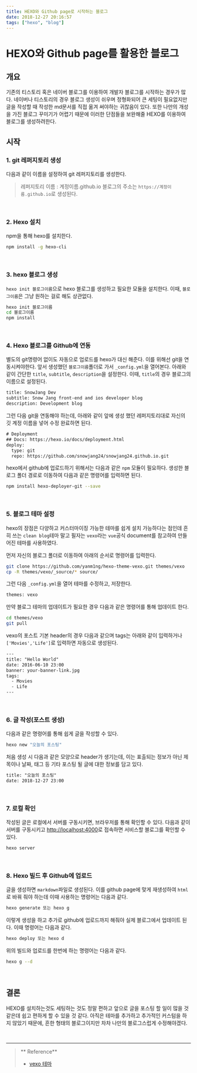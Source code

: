 ```yaml
---
title: HEXO와 Github page로 시작하는 블로그
date: 2018-12-27 20:16:57
tags: ["hexo", "blog"]
---
```


# HEXO와 Github page를 활용한 블로그

## 개요

기존의 티스토리 혹은 네이버 블로그를 이용하여 개발자 블로그를 시작하는 경우가 많다. 네이버나 티스토리의 경우 블로그 생성이 쉬우며 정형화되어 큰 세팅이 필요없지만 글을 작성할 때 작성한 md문서를 직접 옮겨 써야하는 귀찮음이 있다. 또한 나만의 개성을 가진 블로그 꾸미기가 어렵기 때문에 이러한 단점들을 보완해줄 HEXO를 이용하여 블로그를 생성하려한다.
<br>

## 시작

### 1. git 레퍼지토리 생성

다음과 같이 이름을 설정하여 git 레퍼지토리를 생성한다.

> 레퍼지토리 이름 : 계정이름.github.io
> 블로그의 주소는 `https://계정이름.github.io`로 생성된다.

<br>

### 2. Hexo 설치

npm을 통해 hexo를 설치한다.

```bash
npm install -g hexo-cli
```

<br>

### 3. hexo 블로그 생성

`hexo init 블로그이름`으로 hexo 블로그를 생성하고 필요한 모듈을 설치한다. 이때, `블로그이름`은 그냥 원하는 걸로 해도 상관없다.

```bash
hexo init 블로그이름
cd 블로그이름
npm install
```

<br>

### 4. Hexo 블로그를 Github에 연동

별도의 git명령어 없이도 자동으로 업로드를 hexo가 대신 해준다.
이를 위해선 git을 연동시켜야한다. 앞서 생성했던 `블로그이름`폴더로 가서 `_config.yml`을 열어본다.
아래와 같이 간단한 `title`, `subtitle`, `description`을 설정한다.
이때, `title`의 경우 블로그의 이름으로 설정된다.

```html
title: SnowJang Dev 
subtitle: Snow Jang front-end and ios developer blog
description: Development blog
```

그런 다음 git을 연동해야 하는데, 아래와 같이 앞에 생성 했던 레퍼지토리대로 자신의 깃 계정 이름을 넣어 수정 완료하면 된다.

```html
# Deployment 
## Docs: https://hexo.io/docs/deployment.html 
deploy: 
  type: git
  repo: https://github.com/snowjang24/snowjang24.github.io.git
```

hexo에서 github에 업로드하기 위해서는 다음과 같은 `npm` 모듈이 필요하다. 생성한 블로그 폴더 경로로 이동하여 다음과 같은 명령어를 입력하면 된다.

```bash
npm install hexo-deployer-git --save
```

<br>

### 5. 블로그 테마 설정

hexo의 장점은 다양하고 커스터마이징 가능한 테마를 쉽게 설치 가능하다는 점인데 흔히 쓰는 `clean blog`테마 말고 필자는 `vexo`라는 `vue`공식 document를 참고하여 만들어진 테마를 사용하였다.

먼저 자신의 블로그 폴더로 이동하여 아래의 순서로 명령어를 입력한다.

```bash
git clone https://github.com/yanm1ng/hexo-theme-vexo.git themes/vexo
cp -R themes/vexo/_source/* source/
```

그런 다음 `_config.yml`을 열어 테마를 수정하고, 저장한다.

```html
themes: vexo
```

만약 블로그 테마의 업데이트가 필요한 경우 다음과 같은 명령어를 통해 업데이트 한다.

```bash
cd themes/vexo
git pull
```

vexo의 포스트 기본 header의 경우 다음과 같으며 tags는 아래와 같이 입력하거나 `['Movies','Life']`로 입력하면 자동으로 생성된다.

```html
---
title: "Hello World"
date: 2016-06-10 23:00
banner: your-banner-link.jpg
tags:
  - Movies
  - Life
---
```

<br>

### 6. 글 작성(포스트 생성)

다음과 같은 명령어를 통해 쉽게 글을 작성할 수 있다.

```bash
hexo new "오늘의 포스팅"
```

처음 생성 시 다음과 같은 모양으로 header가 생기는데, 이는 표출되는 정보가 아닌 제목이나 날짜, 태그 등 기타 포스팅 될 글에 대한 정보를 담고 있다.

```html
title: "오늘의 포스팅" 
date: 2018-12-27 23:00
```

<br>

### 7. 로컬 확인

작성된 글은 로컬에서 서버를 구동시키면, 브라우저를 통해 확인할 수 있다. 다음과 같이 서버를 구동시키고 [http://localhost:4000](http://localhost:4000)로 접속하면 서비스할 블로그를 확인할 수 있다.

```bash
hexo server
```

<br>

### 8. Hexo 빌드 후 Github에 업로드

글을 생성하면 `markdown`파일로 생성된다. 이를 github page에 맞게 재생성하여 `html`로 바꿔 줘야 하는데 이때 사용하는 명령어는 다음과 같다.

```bash
hexo generate 또는 hexo g
```

이렇게 생성을 하고 추가로 github에 업로드까지 해줘야 실제 블로그에서 업데이트 된다. 이때 명령어는 다음과 같다.

```bash
hexo deploy 또는 hexo d
```

위의 빌드와 업로드를 한번에 하는 명령어는 다음과 같다.

```bash
hexo g --d
```

<br>

## 결론

HEXO를 설치하는것도 세팅하는 것도 정말 편하고 앞으로 글을 포스팅 할 일이 많을 것 같은데 쉽고 편하게 할 수 있을 것 같다. 아직은 테마를 추가하고 추가적인 커스텀을 하지 않았기 때문에, 흔한 형태의 블로그이지만 차차 나만의 블로그스럽게 수정해야겠다.

<br>

---

>  ** Reference**
>
>  * [vexo 테마](https://github.com/yanm1ng/hexo-theme-vexo)
